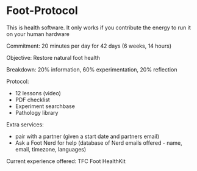 # Foot-Protocol

This is health software. It only works if you contribute the energy to run it on your human hardware

Commitment: 20 minutes per day for 42 days (6 weeks, 14 hours)

Objective: Restore natural foot health

Breakdown: 20% information, 60% experimentation, 20% reflection

Protocol:
- 12 lessons (video)
- PDF checklist
- Experiment searchbase
- Pathology library

Extra services:
- pair with a partner (given a start date and partners email)
- Ask a Foot Nerd for help (database of Nerd emails offered - name, email, timezone, languages)

Current experience offered: TFC Foot HealthKit
